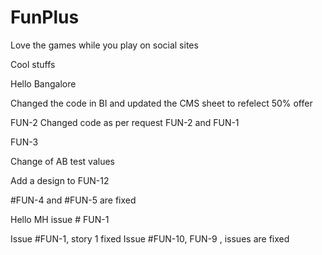 FunPlus
=======

Love the games while you play on social sites

Cool stuffs 

Hello Bangalore

Changed the code in BI and updated the CMS sheet to refelect 50% offer 

FUN-2
Changed code as per request FUN-2 and FUN-1

FUN-3 

Change of AB test values 

Add a design to FUN-12

#FUN-4 and #FUN-5 are fixed

Hello MH  issue # FUN-1

Issue #FUN-1, story 1 fixed
Issue #FUN-10, FUN-9  , issues are fixed 

